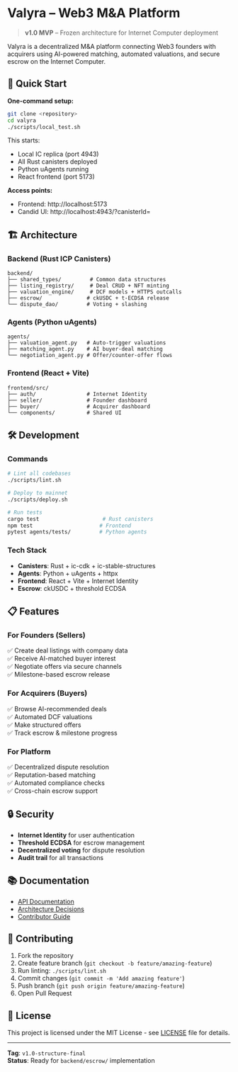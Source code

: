 # Valyra – Web3 M&A Platform

> **v1.0 MVP** – Frozen architecture for Internet Computer deployment

Valyra is a decentralized M&A platform connecting Web3 founders with acquirers using AI-powered matching, automated valuations, and secure escrow on the Internet Computer.

## 🚀 Quick Start

**One-command setup:**

```bash
git clone <repository>
cd valyra
./scripts/local_test.sh
```

This starts:
- Local IC replica (port 4943)
- All Rust canisters deployed 
- Python uAgents running
- React frontend (port 5173)

**Access points:**
- Frontend: http://localhost:5173
- Candid UI: http://localhost:4943/?canisterId=<canister-id>

## 🏗 Architecture

### Backend (Rust ICP Canisters)
```
backend/
├── shared_types/         # Common data structures
├── listing_registry/     # Deal CRUD + NFT minting
├── valuation_engine/     # DCF models + HTTPS outcalls  
├── escrow/              # ckUSDC + t-ECDSA release
└── dispute_dao/         # Voting + slashing
```

### Agents (Python uAgents)
```
agents/
├── valuation_agent.py   # Auto-trigger valuations
├── matching_agent.py    # AI buyer-deal matching
└── negotiation_agent.py # Offer/counter-offer flows
```

### Frontend (React + Vite)
```
frontend/src/
├── auth/                # Internet Identity
├── seller/              # Founder dashboard
├── buyer/               # Acquirer dashboard
└── components/          # Shared UI
```

## 🛠 Development

### Commands
```bash
# Lint all codebases
./scripts/lint.sh

# Deploy to mainnet  
./scripts/deploy.sh

# Run tests
cargo test                    # Rust canisters
npm test                     # Frontend
pytest agents/tests/         # Python agents
```

### Tech Stack
- **Canisters**: Rust + ic-cdk + ic-stable-structures
- **Agents**: Python + uAgents + httpx  
- **Frontend**: React + Vite + Internet Identity
- **Escrow**: ckUSDC + threshold ECDSA

## 📋 Features

### For Founders (Sellers)
✅ Create deal listings with company data  
✅ Receive AI-matched buyer interest  
✅ Negotiate offers via secure channels  
✅ Milestone-based escrow release  

### For Acquirers (Buyers)  
✅ Browse AI-recommended deals  
✅ Automated DCF valuations  
✅ Make structured offers  
✅ Track escrow & milestone progress  

### For Platform
✅ Decentralized dispute resolution  
✅ Reputation-based matching  
✅ Automated compliance checks  
✅ Cross-chain escrow support  

## 🔒 Security

- **Internet Identity** for user authentication
- **Threshold ECDSA** for escrow management  
- **Decentralized voting** for dispute resolution
- **Audit trail** for all transactions

## 📚 Documentation

- [API Documentation](docs/openapi.yml)
- [Architecture Decisions](docs/adr/)
- [Contributor Guide](docs/README.md)

## 🤝 Contributing

1. Fork the repository
2. Create feature branch (`git checkout -b feature/amazing-feature`)
3. Run linting: `./scripts/lint.sh`
4. Commit changes (`git commit -m 'Add amazing feature'`)
5. Push branch (`git push origin feature/amazing-feature`)
6. Open Pull Request

## 📄 License

This project is licensed under the MIT License - see [LICENSE](LICENSE) file for details.

---

**Tag**: `v1.0-structure-final`  
**Status**: Ready for `backend/escrow/` implementation